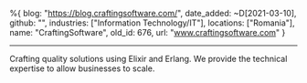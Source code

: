 %{
  blog: "https://blog.craftingsoftware.com/",
  date_added: ~D[2021-03-10],
  github: "",
  industries: ["Information Technology/IT"],
  locations: ["Romania"],
  name: "CraftingSoftware",
  old_id: 676,
  url: "www.craftingsoftware.com"
}

---

Crafting quality solutions using Elixir and Erlang. We provide the technical expertise to allow businesses to scale.
